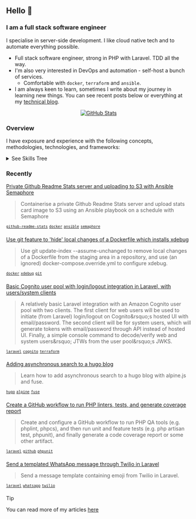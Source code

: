 ## Hello :wave:

### I am a full stack software engineer

I specialise in server-side development. I like cloud native tech and to automate everything possible.

* Full stack software engineer, strong in PHP with Laravel. TDD all the way.
* I'm also very interested in DevOps and automation - self-host a bunch of services.
  * Comfortable with `docker`, `terraform` and `ansible`.
* I am always keen to learn, sometimes I write about my journey in learning new things. You can see recent posts below or everything at my [technical blog](https://ac93.uk).

<p align="center">
<a href="https://ac93.uk/articles/creating-private-github-readme-stats-generator/" target="_blank">
<img alt="GitHub Stats" src="https://static.ac93.uk/github-readme-stats.svg" />
</a>
</p>

### Overview

I have exposure and experience with the following concepts, methodologies, technologies, and frameworks:

<details>
<summary>See Skills Tree</summary>

You can see the repository for rationale and [notes on generation](https://github.com/alistaircol/skills).

![skills](https://static.ac93.uk/resume/skills.png)

</details>

### Recently

<!-- BLOG-POST-LIST:START -->
[Private Github Readme Stats server and uploading to S3 with Ansible Semaphore](https://ac93.uk/articles/creating-private-github-readme-stats-generator/)
> Containerise a private Github Readme Stats server and upload stats card image to S3 using an Ansible playbook on a schedule with Semaphore

<sup>[`github-readme-stats`](https://ac93.uk/tags/github-readme-stats)</sup>&nbsp;<sup>[`docker`](https://ac93.uk/tags/docker)</sup>&nbsp;<sup>[`ansible`](https://ac93.uk/tags/ansible)</sup>&nbsp;<sup>[`semaphore`](https://ac93.uk/tags/semaphore)</sup>&nbsp;

[Use git feature to &#39;hide&#39; local changes of a Dockerfile which installs xdebug](https://ac93.uk/articles/git-update-index-assume-unchanged-dockerfile-for-xdebug/)
> Use git update-index --assume-unchanged to remove local changes of a Dockerfile from the staging area in a repository, and use &lpar;an ignored&rpar; docker-compose.override.yml to configure xdebug.

<sup>[`docker`](https://ac93.uk/tags/docker)</sup>&nbsp;<sup>[`xdebug`](https://ac93.uk/tags/xdebug)</sup>&nbsp;<sup>[`git`](https://ac93.uk/tags/git)</sup>&nbsp;

[Basic Cognito user pool with login/logout integration in Laravel, with users/system clients](https://ac93.uk/articles/laravel-integration-with-amazon-cognito/)
> A relatively basic Laravel integration with an Amazon Cognito user pool with two clients. The first client for web users will be used to initiate &lpar;from Laravel&rpar; login/logout on Cognito&amp;rsquo;s hosted UI with email/password. The second client will be for system users, which will generate tokens with email/password through API instead of hosted UI. Finally, a simple console command to decode/verify web and system users&amp;rsquo; JTWs from the user pool&amp;rsquo;s JWKS.

<sup>[`laravel`](https://ac93.uk/tags/laravel)</sup>&nbsp;<sup>[`cognito`](https://ac93.uk/tags/cognito)</sup>&nbsp;<sup>[`terraform`](https://ac93.uk/tags/terraform)</sup>&nbsp;

[Adding asynchronous search to a hugo blog](https://ac93.uk/articles/adding-async-search-to-hugo-project-with-alpine-and-fuse/)
> Learn how to add asynchronous search to a hugo blog with alpine.js and fuse.

<sup>[`hugo`](https://ac93.uk/tags/hugo)</sup>&nbsp;<sup>[`alpine`](https://ac93.uk/tags/alpine)</sup>&nbsp;<sup>[`fuse`](https://ac93.uk/tags/fuse)</sup>&nbsp;

[Create a GitHub workflow to run PHP linters, tests, and generate coverage report](https://ac93.uk/articles/laravel-github-workflow-lint-run-unit-and-feature-tests-and-generate-code-coverage-report/)
> Create and configure a GitHub workflow to run PHP QA tools &lpar;e.g. phplint, phpcs&rpar;, and then run unit and feature tests &lpar;e.g. php artisan test, phpunit&rpar;, and finally generate a code coverage report or some other artifact.

<sup>[`laravel`](https://ac93.uk/tags/laravel)</sup>&nbsp;<sup>[`github`](https://ac93.uk/tags/github)</sup>&nbsp;<sup>[`phpunit`](https://ac93.uk/tags/phpunit)</sup>&nbsp;

[Send a templated WhatsApp message through Twilio in Laravel](https://ac93.uk/articles/laravel-send-whatsapp-message-with-emoji-and-variables/)
> Send a message template containing emoji from Twilio in Laravel.

<sup>[`laravel`](https://ac93.uk/tags/laravel)</sup>&nbsp;<sup>[`whatsapp`](https://ac93.uk/tags/whatsapp)</sup>&nbsp;<sup>[`twilio`](https://ac93.uk/tags/twilio)</sup>&nbsp;
<!-- BLOG-POST-LIST:END -->

> [!TIP]
> You can read more of my articles [here](https://ac93.uk/articles)
